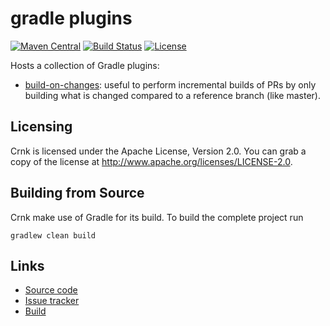 # gradle plugins

[![Maven Central](https://img.shields.io/maven-central/v/io.crnk/crnk-core.svg)](http://mvnrepository.com/artifact/io.crnk/crnk-core)
[![Build Status](https://travis-ci.org/crnk-project/crnk-example.svg?branch=master)](https://travis-ci.org/crnk-project/crnk-example)
[![License](https://img.shields.io/badge/License-Apache%202.0-yellowgreen.svg)](https://github.com/contraxia/contraxia-plugins/blob/master/LICENSE.txt)

Hosts a collection of Gradle plugins:

- [build-on-changes](../../blob/master/build-on-change): useful to perform incremental builds of PRs by only building what is 
  changed compared to a  reference branch (like master).


## Licensing

Crnk is licensed under the Apache License, Version 2.0.
You can grab a copy of the license at http://www.apache.org/licenses/LICENSE-2.0.


## Building from Source

Crnk make use of Gradle for its build. To build the complete project run

    gradlew clean build
    

## Links

* [Source code](https://github.com/contraxia/contraxia-plugins/)
* [Issue tracker](https://github.com/contraxia/contraxia-plugins/issues)
* [Build](https://travis-ci.org/crnk-project/crnk-framework/)